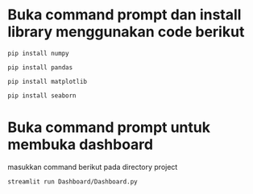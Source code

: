 # Buka command prompt dan install library menggunakan code berikut

`pip install numpy`

`pip install pandas`

`pip install matplotlib`

`pip install seaborn`

# Buka command prompt untuk membuka dashboard
masukkan command berikut pada directory project

`streamlit run Dashboard/Dashboard.py`